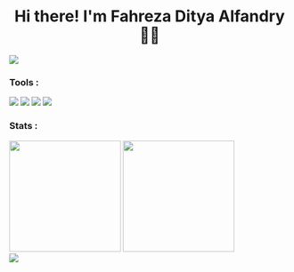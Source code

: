 # <h1 align="center"> Hi there! I'm Fahreza Ditya Alfandry 🤙🤙 </h1>

<a href="https://www.youtube.com/watch?v=l_YYz41jHjc"><img src="https://user-images.githubusercontent.com/73097560/115834477-dbab4500-a447-11eb-908a-139a6edaec5c.gif"></a>


### Tools :
<p>
  <img src="https://img.shields.io/badge/OS-Ubuntu-orange?&logo=ubuntu" />
  <img src="https://img.shields.io/badge/OS-Windows-blue?&logo=windows" />
  <img src="https://img.shields.io/badge/Text%20Editor-Android%20Studio-lightgreen?&logo=android%20studio&logoColor=lightgreen" />
  <img src="https://gpvc.arturio.dev/fhrzdty31" />
</p>

### Stats :
<p>
  <img src="https://github-readme-stats.vercel.app/api?username=fhrzdty31&show_icons=true&theme=github_dark" height=200 />
  <img src="https://github-readme-stats.vercel.app/api/top-langs/?username=fhrzdty31&layout=compact&theme=tokyonight" height=200 />
  <br>
  <img src="https://github-readme-streak-stats.herokuapp.com/?user=fhrzdty31&theme=tokyonight" />
  <br>
  <img scr="https://activity-graph.herokuapp.com/graph?username=fhrzdty31&theme=react-dark" />
</p>
